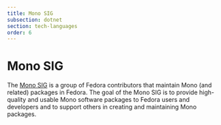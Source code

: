 ```yaml
---
title: Mono SIG
subsection: dotnet
section: tech-languages
order: 6
---
```


# Mono SIG

The [Mono SIG](https://fedoraproject.org/wiki/SIGs/Mono) is a group of Fedora contributors that maintain Mono (and related) packages in Fedora. The goal of the Mono SIG is to provide high-quality and usable Mono software packages to Fedora users and developers and to support others in creating and maintaining Mono packages.
